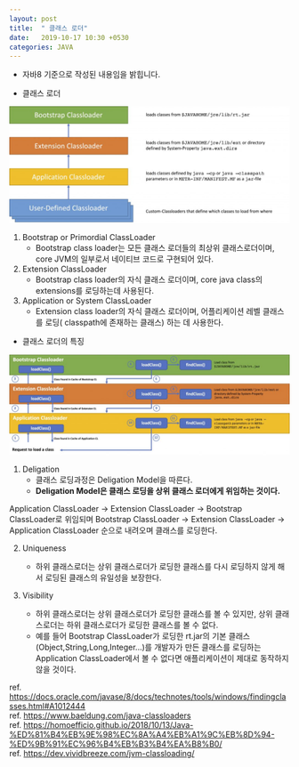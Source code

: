 ```yaml
---
layout: post
title:  " 클래스 로더"
date:   2019-10-17 10:30 +0530
categories: JAVA
---
```


* 자바8 기준으로 작성된 내용임을 밝힙니다.

* 클래스 로더

<img src="/assets/classloaderHierarchy.jpg"/>


1) Bootstrap or Primordial ClassLoader<br>
	- Bootstrap class loader는 모든 클래스 로더들의 최상위 클래스로더이며, core JVM의 일부로서 네이티브 코드로 구현되어 있다. <br>
2) Extension ClassLoader
	- Bootstrap class loader의 자식 클래스 로더이며, core java class의 extensions를 로딩하는데 사용된다. <br>
3) Application or System ClassLoader
	- Extension class loader의 자식 클래스 로더이며, 어플리케이션 레벨 클래스를 로딩( classpath에 존재하는 클래스) 하는 데 사용한다. 

* 클래스 로더의 특징

<img src="/assets/classLoadingProcess.jpg"/>

1) Deligation
	- 클래스 로딩과정은 Deligation Model을 따른다.<br>
	- <b>Deligation Model은 클래스 로딩을 상위 클래스 로더에게 위임하는 것이다.</b>

Application ClassLoader -> Extension ClassLoader -> Bootstrap ClassLoader로 위임되며
Bootstrap ClassLoader -> Extension ClassLoader -> Application ClassLoader 순으로 내려오며 클래스를 로딩한다.<br>

2) Uniqueness
	- 하위 클래스로더는 상위 클래스로더가 로딩한 클래스를 다시 로딩하지 않게 해서 로딩된 클래스의 유일성을 보장한다. <br>

3) Visibility
	- 하위 클래스로더는 상위 클래스로더가 로딩한 클래스를 볼 수 있지만, 상위 클래스로더는 하위 클래스로더가 로딩한 클래스를 볼 수 없다. <br>
	- 예를 들어 Bootstrap ClassLoader가 로딩한 rt.jar의 기본 클래스(Object,String,Long,Integer...)를 개발자가 만든 클래스를 로딩하는 Application ClassLoader에서 볼 수 없다면 애플리케이션이 제대로 동작하지 않을 것이다.


ref. https://docs.oracle.com/javase/8/docs/technotes/tools/windows/findingclasses.html#A1012444 <br>
ref. https://www.baeldung.com/java-classloaders <br>
ref. https://homoefficio.github.io/2018/10/13/Java-%ED%81%B4%EB%9E%98%EC%8A%A4%EB%A1%9C%EB%8D%94-%ED%9B%91%EC%96%B4%EB%B3%B4%EA%B8%B0/ <br>
ref. https://dev.vividbreeze.com/jvm-classloading/<br>
